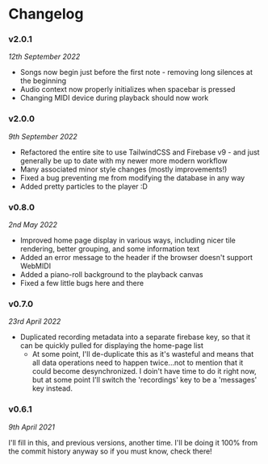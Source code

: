 # Changelog

### v2.0.1

_12th September 2022_

-   Songs now begin just before the first note - removing long silences at the beginning
-   Audio context now properly initializes when spacebar is pressed
-   Changing MIDI device during playback should now work

### v2.0.0

_9th September 2022_

-   Refactored the entire site to use TailwindCSS and Firebase v9 - and just generally be up to date with my newer more modern workflow
-   Many associated minor style changes (mostly improvements!)
-   Fixed a bug preventing me from modifying the database in any way
-   Added pretty particles to the player :D

### v0.8.0

_2nd May 2022_

-   Improved home page display in various ways, including nicer tile rendering, better grouping, and some information text
-   Added an error message to the header if the browser doesn't support WebMIDI
-   Added a piano-roll background to the playback canvas
-   Fixed a few little bugs here and there

### v0.7.0

_23rd April 2022_

-   Duplicated recording metadata into a separate firebase key, so that it can be quickly pulled for displaying the home-page list
    -   At some point, I'll de-duplicate this as it's wasteful and means that all data operations need to happen twice...not to mention that it could become desynchronized. I doin't have time to do it right now, but at some point I'll switch the 'recordings' key to be a 'messages' key instead.

### v0.6.1

_9th April 2021_

I'll fill in this, and previous versions, another time. I'll be doing it 100% from the commit history anyway so if you must know, check there!
